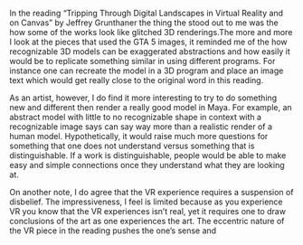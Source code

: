 <p>In the reading “Tripping Through Digital Landscapes in Virtual Reality and on Canvas” by Jeffrey Grunthaner the thing the stood out to me was the how some of the works look like glitched 3D renderings.The more and more I look at the pieces that used the GTA 5 images, it reminded me of the how recognizable 3D models can be exaggerated abstractions and how easily it would be to replicate something similar in using different programs. For instance one can recreate the model in a 3D program and place an image text which would get really close to the original word in this reading.</p>
<p>As an artist, however, I do find it more interesting to try to do something new and different then render a really good model in Maya. For example, an abstract model with little to no recognizable shape in context with a recognizable image says can say way more than a realistic render of a human model. Hypothetically, it would raise much more questions for something that one does not understand versus something that is distinguishable. If a work is distinguishable, people would be able to make easy and simple connections once they understand what they are looking at.   </p>
<p>On another note, I do agree that the VR experience requires a suspension of disbelief.  The impressiveness, I feel is limited because as you experience VR you know that the VR experiences isn’t real, yet it requires one to draw conclusions of the art as one experiences the art. The eccentric nature of the VR piece in the reading pushes the one’s sense and </p>
